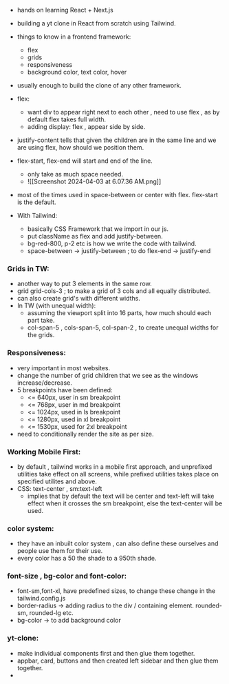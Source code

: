 - hands on learning React + Next.js 
- building a yt clone in React from scratch using Tailwind.
- things to know in a frontend framework:
	- flex 
	- grids
	- responsiveness
	- background color, text color, hover
- usually enough to build the clone of any other framework.
- flex:
	- want div to appear right next to each other , need to use flex , as by default flex takes full width.
	- adding display: flex , appear side by side.
- justify-content tells that given the children are in the same line and we are using flex, how should we position them.
- flex-start, flex-end will start and end of the line.
	- only take as much space needed.
	- ![[Screenshot 2024-04-03 at 6.07.36 AM.png]]
- most of the times used in space-between or center with flex. flex-start is the default.

- With Tailwind:
	- basically CSS Framework that we import in our js.
	- put className as flex and add justify-between.
	- bg-red-800, p-2 etc is how we write the code with tailwind.
	- space-between -> justify-between ; to do flex-end -> justify-end 

### Grids in TW:
- another way to put 3 elements in the same row.
- grid grid-cols-3 ; to make a grid of 3 cols and all equally distributed.
- can also create grid's with different widths.
- In TW (with unequal width):
	- assuming the viewport split into 16 parts, how much should each part take.
	- col-span-5 , cols-span-5, col-span-2 , to create unequal widths for the grids.

### Responsiveness:
- very important in most websites.
- change the number of grid children that we see as the windows increase/decrease.
- 5 breakpoints have been defined:
	- <= 640px, user in sm breakpoint
	- <= 768px, user in md breakpoint
	- <= 1024px, used in ls breakpoint 
	- <= 1280px, used in xl breakpoint
	- <= 1530px, used for 2xl breakpoint
- need to conditionally render the site as per size.

### Working Mobile First:
- by default , tailwind works in a mobile first approach, and unprefixed utilities take effect on all screens, while prefixed utilities takes place on specified utilites and above.
- CSS: text-center , sm:text-left
	- implies that by default the text will be center and text-left will take effect when it crosses the sm breakpoint, else  the text-center will be used.

### color system:
- they have an inbuilt color system , can also define these ourselves and people use them for their use.
- every color has a 50 the shade to a 950th shade.


### font-size , bg-color and font-color:
- font-sm,font-xl, have predefined sizes, to change these change in the tailwind.config.js 
- border-radius -> adding radius to the div / containing element. rounded-sm, rounded-lg etc.
- bg-color -> to add background color 

### yt-clone:
- make individual components first and then glue them together.
- appbar, card, buttons and then created left sidebar and then glue them together.
- 